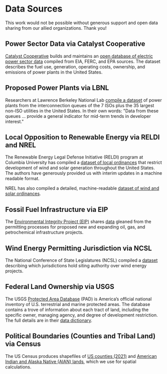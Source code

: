 # Data Sources

This work would not be possible without generous support and open data sharing from our allied organizations. Thank you!

## Power Sector Data via Catalyst Cooperative

[Catalyst Cooperative](https://catalyst.coop/) builds and maintains an [open database of electric power sector data](https://catalyst.coop/pudl/) compiled from EIA, FERC, and EPA sources. The dataset describes the fuel use, generation, operating costs, ownership, and emissions of power plants in the United States.

## Proposed Power Plants via LBNL

Researchers at Lawrence Berkeley National Lab [compile a dataset](https://emp.lbl.gov/queues) of power plants from the interconnection queues of the 7 ISOs plus the 35 largest non-ISO utilities in the United States. In their own words: "Data from these queues ... provide a general indicator for mid-term trends in developer interest."

## Local Opposition to Renewable Energy via RELDI and NREL

The Renewable Energy Legal Defense Initiative (RELDI) program at Columbia University has compiled a [dataset of local ordinances](https://climate.law.columbia.edu/content/opposition-renewable-energy-facilities-united-states) that restrict development of wind and solar generation throughout the United States. The authors have generously provided us with interim updates in a machine readable format.

NREL has also compiled a detailed, machine-readable [dataset of wind and solar ordinances](https://www.nrel.gov/news/program/2022/nrel-releases-comprehensive-databases-of-local-ordinances-for-siting-wind-solar-energy-projects.html).

## Fossil Fuel Infrastructure via EIP

The [Environmental Integrity Project (EIP)](https://environmentalintegrity.org/) shares [data](https://oilandgaswatch.org/) gleaned from the permitting processes for proposed new and expanding oil, gas, and petrochemical infrastructure projects.

## Wind Energy Permitting Jurisdiction via NCSL

The National Conference of State Legislatures (NCSL) compiled a [dataset](https://www.ncsl.org/research/energy/state-wind-energy-siting.aspx) describing which jurisdictions hold siting authority over wind energy projects.

## Federal Land Ownership via USGS

The USGS [Protected Area Database](https://www.usgs.gov/programs/gap-analysis-project/science/protected-areas) (PAD) is America’s official national inventory of U.S. terrestrial and marine protected areas. The database contains a trove of information about each tract of land, including the specific owner, managing agency, and degree of development restriction. The full details are in their [data dictionary](https://d9-wret.s3.us-west-2.amazonaws.com/assets/palladium/production/s3fs-public/media/files/PADUS_Standard_Tables_1.xlsx).

## Political Boundaries (Counties and Tribal Land) via Census

The US Census produces shapefiles of [US counties (2021)](https://www2.census.gov/geo/tiger/TIGER2021/COUNTY/) and [American Indian and Alaska Native (AIAN) lands](https://www2.census.gov/geo/tiger/TIGER2021/AIANNH/), which we use for spatial calculations.
